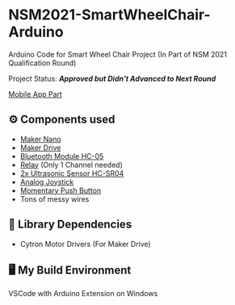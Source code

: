 # NSM2021-SmartWheelChair-Arduino

Arduino Code for Smart Wheel Chair Project (In Part of NSM 2021 Qualification Round)

Project Status: ***Approved but Didn't Advanced to Next Round***

[Mobile App Part](https://github.com/Leomotors/NSM2021-SmartWheelChair-MobileApp)

## ⚙️ Components used

* <a href="https://th.cytron.io/p-maker-nano-simplifying-arduino-for-projects">Maker Nano</a>
* <a href="https://th.cytron.io/p-maker-drive-simplifying-h-bridge-motor-driver-for-beginner">Maker Drive</a>
* <a href="https://th.cytron.io/p-bluetooth-serial-transceiver-hc-05">Bluetooth Module HC-05</a>
* <a href="https://th.cytron.io/p-2-channel-dc-5v-relay-module">Relay</a> (Only 1 Channel needed)
* <a href="https://th.cytron.io/p-5v-hc-sr04-ultrasonic-sensor">2x Ultrasonic Sensor HC-SR04</a>
* <a href="https://th.cytron.io/p-2-axis-analog-and-button-ps2-joystick-module">Analog Joystick</a>
* <a href="https://th.cytron.io/p-12mm-momentary-push-button-green">Momentary Push Button</a>
* Tons of messy wires

## 🌿 Library Dependencies

* Cytron Motor Drivers (For Maker Drive)

## 🖥️ My Build Environment

VSCode with Arduino Extension on Windows
